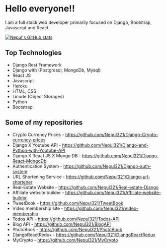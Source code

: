 # Hello everyone!!

 I am a full stack web developer primarily focused on Django, Bootstrap, Javascript and React.
 
 
 [![Nepul's GitHub stats](https://github-readme-stats.vercel.app/api?username=Nepul321&theme=radical)](https://github.com/anuraghazra/github-readme-stats)
 
## Top Technologies
 
 - Django Rest Framework
 - Django with (Postgresql, MongoDb, Mysql)
 - React JS
 - Javascript
 - Heroku
 - HTML, CSS
 - Linode (Object Storages)
 - Python
 - Bootstrap


## Some of my repositories

- Crypto Currency Prices - https://github.com/Nepul321/Django-Crypto-currency-prices
- Django X Youtube API - https://github.com/Nepul321/Django-and-Python-with-Youtube-API
- Django X React JS X Mongo DB - https://github.com/Nepul321/Django-React-MongoDb
- Authentication System - https://github.com/Nepul321/Django-auth-system
- URL Shortening Service - https://github.com/Nepul321/Django-url-shortener
- Real-Estate Website - https://github.com/Nepul321/Real-estate-Django
- Affiliate website builder - https://github.com/Nepul321/Affiliate-website-builder
- TweetBook - https://github.com/Nepul321/TweetBook
- Video membership site - https://github.com/Nepul321/Video-membership
- Todos API - https://github.com/Nepul321/Todos-API
- Blog API - https://github.com/Nepul321/BlogAPI
- PhotoBook - https://github.com/Nepul321/PhotoBook
- DjangoReactRedux - https://github.com/Nepul321/DjangoReactRedux
- MyCrypto - https://github.com/Nepul321/MyCrypto
